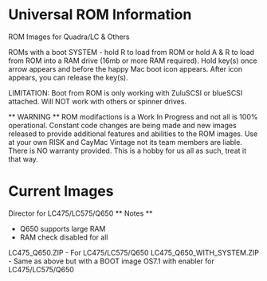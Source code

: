 # Universal ROM Information
ROM Images for Quadra/LC &amp; Others

ROMs with a boot SYSTEM - hold R to load from ROM or hold A & R to load from ROM into a RAM drive (16mb or more RAM required). Hold key(s) once arrow appears and before the happy Mac boot icon appears. After icon appears, you can release the key(s).

LIMITATION: Boot from ROM is only working with ZuluSCSI or blueSCSI attached. Will NOT work with others or spinner drives.

** WARNING **
ROM modifactions is a Work In Progress and not all is 100% operational. Constant code changes are being made and new images released to provide additional features and abilities to the ROM images. Use at your own RISK and CayMac Vintage not its team members are liable. There is NO warranty provided. This is a hobby for us all as such, treat it that way.

# Current Images
Director for LC475/LC575/Q650
  ** Notes **
  - Q650 supports large RAM
  - RAM check disabled for all
    
  LC475_Q650.ZIP - For LC475/LC575/Q650
  LC475_Q650_WITH_SYSTEM.ZIP - Same as above but with a BOOT image OS7.1 with enabler for LC475/LC575/Q650
